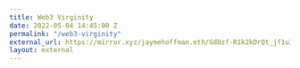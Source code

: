 ```yaml
---
title: Web3 Virginity
date: 2022-05-04 14:45:00 Z
permalink: "/web3-virginity"
external_url: https://mirror.xyz/jaymehoffman.eth/GdOzf-R1k2kDrQt_jf1uIAQiNd4E5J3wBNQ1tg_PfdE
layout: external
---
```


